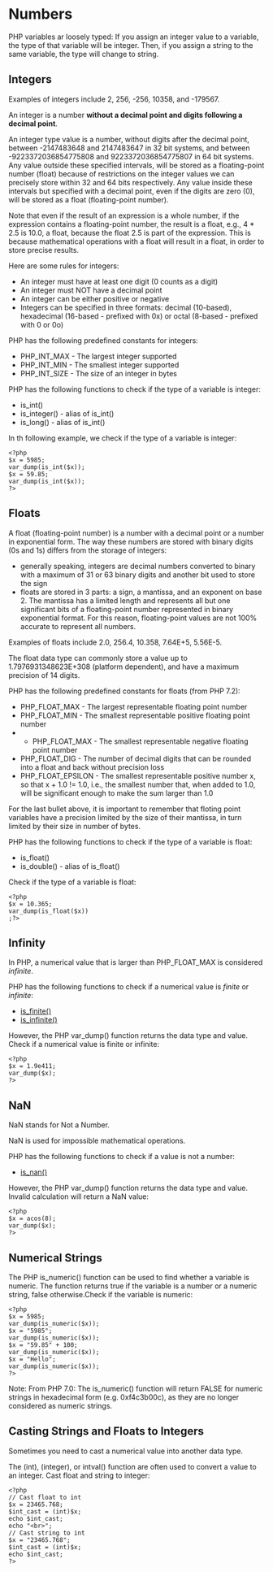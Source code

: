 # Numbers

PHP variables ar loosely typed:
If you assign an integer value to a variable, the type of that variable will be integer. 
Then, if you assign a string to the same variable, the type will change to string.

## Integers

Examples of integers include 2, 256, -256, 10358, and -179567.

An integer is a number **without a decimal point and digits following a decimal point**. 

An integer type value is a number, without digits after the decimal point, between -2147483648 and 2147483647 in 32 bit systems, and between -9223372036854775808 and 9223372036854775807 in 64 bit systems.
Any value outside these specified intervals, will be stored as a floating-point number (float) because of restrictions on the integer values we can precisely store within 32 and 64 bits respectively.
Any value inside these intervals but specified with a decimal point, even if the digits are zero (0), will be stored as a float (floating-point number).

Note that even if the result of an expression is a whole number, if the expression contains a floating-point number, the result is a float, e.g.,  4 * 2.5 is 10.0, a float, because the float 2.5 is part of the expression.
This is because mathematical operations with a float will result in a float, in order to store precise results.

Here are some rules for integers:
* An integer must have at least one digit (0 counts as a digit)
* An integer must NOT have a decimal point
* An integer can be either positive or negative
* Integers can be specified in three formats: decimal (10-based), hexadecimal (16-based - prefixed with 0x) or octal (8-based - prefixed with 0 or 0o)

PHP has the following predefined constants for integers:
* PHP_INT_MAX - The largest integer supported
* PHP_INT_MIN - The smallest integer supported
* PHP_INT_SIZE - The size of an integer in bytes

PHP has the following functions to check if the type of a variable is 
integer:
* is_int()
* is_integer() - alias of is_int()
* is_long() - alias of is_int()

In th following example, we check if the type of a variable is integer:
```
<?php
$x = 5985;
var_dump(is_int($x));
$x = 59.85;
var_dump(is_int($x));
?>
 ```

## Floats

A float (floating-point number) is a number with a decimal point or a number in exponential form. The way these numbers are stored with binary digits (0s and 1s) differs from the storage of integers:
* generally speaking, integers are decimal numbers converted to binary with a maximum of 31 or 63 binary digits and another bit used to store the sign
* floats are stored in 3 parts: a sign, a mantissa, and an exponent on base 2. The mantissa has a limited length and represents all but one significant bits of a floating-point number represented in binary exponential format. For this reason, floating-point values are not 100% accurate to represent all numbers.

Examples of floats include 2.0, 256.4, 10.358, 7.64E+5, 5.56E-5.

The float data type can commonly store a value up to 1.7976931348623E+308 
(platform dependent), and have a maximum precision of 14 digits.

PHP has the following predefined constants for floats (from PHP 7.2):
* PHP_FLOAT_MAX - The largest representable floating point number
* PHP_FLOAT_MIN - The smallest representable positive floating point number
* - PHP_FLOAT_MAX - The smallest representable negative floating point 
  number
* PHP_FLOAT_DIG - The number of decimal digits that can be rounded into a 
  float and back without precision loss
* PHP_FLOAT_EPSILON - The smallest representable positive number x, so that 
  x + 1.0 != 1.0, i.e., the smallest number that, when added to 1.0, will be significant enough to make the sum larger than 1.0

For the last bullet above, it is important to remember that floting point variables have a precision limited by the size of their mantissa, in turn limited by their size in number of bytes.

PHP has the following functions to check if the type of a variable is 
float:
* is_float()
* is_double() - alias of is_float()

Check if the type of a variable is float:
```
<?php 
$x = 10.365;
var_dump(is_float($x))
;?>
```

## Infinity

In PHP, a numerical value that is larger than PHP_FLOAT_MAX is considered *infinite*.

PHP has the following functions to check if a numerical value is *finite* or 
*infinite*:
* [is_finite()](func_math_is_finite.asp)
* [is_infinite()](func_math_is_infinite.asp)

However, the PHP var_dump() function returns the data type and value.
Check if a numerical value is finite or infinite:
```
<?php 
$x = 1.9e411;
var_dump($x);
?> 
```

## NaN

NaN stands for Not a Number.

NaN is used for impossible mathematical operations.

PHP has the following functions to check if a value is not a number:
* [is_nan()](func_math_is_nan.asp)

However, the PHP var_dump() function returns the data type and value.
Invalid calculation will return a NaN value:
```
<?php
$x = acos(8);
var_dump($x);
?> 
```

## Numerical Strings

The PHP is_numeric() function can be used to find whether a variable is 
numeric. The function returns true if the variable is a number or a numeric 
string, false otherwise.Check if the variable is numeric:

```
<?php 
$x = 5985;
var_dump(is_numeric($x));
$x = "5985";
var_dump(is_numeric($x));
$x = "59.85" + 100;
var_dump(is_numeric($x));
$x = "Hello";
var_dump(is_numeric($x));
?>
```

Note: From PHP 7.0: The is_numeric() function will return 
FALSE for numeric strings in hexadecimal form (e.g. 0xf4c3b00c), as they are no 
longer considered as numeric strings.

## Casting Strings and Floats to Integers

Sometimes you need to cast a numerical value into another data type.

The (int), (integer), or intval() function are often used to convert a value 
to an integer.
Cast float and string to integer:

```
<?php
// Cast float to int 
$x = 23465.768;
$int_cast = (int)$x;
echo $int_cast;
echo "<br>";
// Cast string to int
$x = "23465.768";
$int_cast = (int)$x;
echo $int_cast;
?>
```
